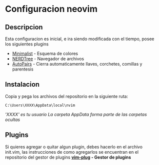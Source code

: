 # Configuracion neovim

## Descripcion

Esta configuracion es inicial, e ira siendo modificada con el tiempo, posee los siguientes plugins

* [Minimalist](https://github.com/dikiaap/minimalist) - Esquema de colores
* [NERDTree](https://github.com/preservim/nerdtree) - Navegador de archivos
* [AutoPairs](https://github.com/jiangmiao/auto-pairs) - Cierra automaticamente llaves, corchetes, comillas y parentesis

## Instalacion

Copia y pega los archivos del repositorio en la siguiente ruta:

```
C:\Users\XXXX\AppData\local\nvim
```
_'XXXX' es tu usuario_
_La carpeta AppData forma parte de las carpetas ocultas_


## Plugins
Si quieres agregar o quitar algun plugin, debes hacerlo en el archivo init.vim, las instrucciones de como agregarlos se encuentran en el repositorio del gestor de plugins
**[vim-plug](https://github.com/junegunn/vim-plug) - Gestor de plugins**


